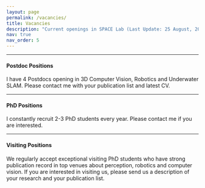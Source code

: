 ```yaml
---
layout: page
permalink: /vacancies/
title: Vacancies
description: "Current openings in SPACE Lab (Last Update: 25 August, 2024)"
nav: true
nav_order: 5
---
```


---
<section>
  <h4>Postdoc Positions</h4>
  
  I have 4 Postdocs opening in 3D Computer Vision, Robotics and Underwater SLAM. Please contact me with your publication list and latest CV.
  
</section>

---
<section>
  <h4>PhD Positions</h4>
   
   I constantly recruit 2-3 PhD students every year. Please contact me if you are interested. 
  
</section>

---
<section>
  <h4>Visiting Positions</h4>
  
  We regularly accept exceptional visiting PhD students who have strong publication record in top venues about perception, robotics and computer vision. If you are interested in visiting us, please send us a description of your research and your publication list.
  
</section>
